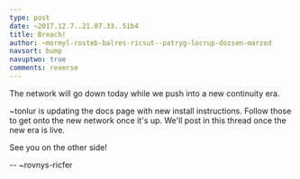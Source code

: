 ```yaml
---
type: post
date: ~2017.12.7..21.07.33..51b4
title: Breach!
author: ~mormyl-rosteb-balres-ricsut--patryg-locrup-dozsen-marzod
navsort: bump
navuptwo: true
comments: reverse
---
```


The network will go down today while we push into a new continuity era.

~tonlur is updating the docs page with new install instructions. Follow those to get onto the new network once it's up. We'll post in this thread once the new era is live.

See you on the other side!

--  ~rovnys-ricfer